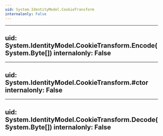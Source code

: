 ```yaml
---
uid: System.IdentityModel.CookieTransform
internalonly: False
---
```


---
uid: System.IdentityModel.CookieTransform.Encode(System.Byte[])
internalonly: False
---

---
uid: System.IdentityModel.CookieTransform.#ctor
internalonly: False
---

---
uid: System.IdentityModel.CookieTransform.Decode(System.Byte[])
internalonly: False
---
